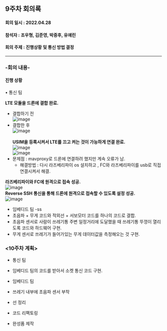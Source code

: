 <h2>9주차 회의록</h2>
<h4>회의 일시 : 2022.04.28</h4>
<h4>참석자 : 조우형, 김준영, 박중후, 유예린</h4>
<h4>회의 주제 : 진행상황 및 통신 방법 결정  </h4>

----------------------------------------------------------
<h3>-회의 내용-</h3>

 <h4>진행 상황</h4> 
  
  • 통신 팀 
  
   **LTE 모듈을 드론에 결합 완료.**
   - 결합하기 전<br>
   ![image](https://user-images.githubusercontent.com/71144019/166268348-cd7665ff-cf92-4b65-8882-4a931e2dbfa4.png)
   - 결합한 후<br>![image](https://user-images.githubusercontent.com/71144019/166268482-0ab58f15-482d-433f-8191-515c19ac1213.png)<br>  
   **USIM을 등록시켜서 LTE를 끄고 켜는 것이 가능하게 연결 완료.**<br>
   ![image](https://user-images.githubusercontent.com/71144019/166268661-ead9b15d-b9fa-4f46-8428-1af73907b916.png)<br>![image](https://user-images.githubusercontent.com/71144019/166268683-aaaa8358-4f61-4a14-873d-caece1f10c54.png)<br>
   - 문제점 :  mavproxy로 드론에 연결하려 했지만 계속 오류가 남.
        - 해결방법 : 다시 라즈베리파이 os 설치하고 , FC와 라즈베리파이를 usb로 직접 연결시켜서 해결.<br>  
 
   **라즈베리파이와 FC에 원격으로 접속 성공.**<br>
   ![image](https://user-images.githubusercontent.com/71144019/166268914-edbf3a2a-8035-4cc0-9ee8-53c328e68869.png)<br>
   **Reverse SSH 통신을 통해 드론에 원격으로 접속할 수 있도록 설정 성공.**<br>
   ![image](https://user-images.githubusercontent.com/71144019/166268968-8bec9c1b-7917-444b-9d5d-f93f52198918.png)<br>

  - 임베디드 팀
   -ss
   - 초음파 + 무게 코드와 적외선 + 서보모터 코드를 하나의 코드로 결합.
   - 초음파 센서로 사람이 쓰레기통 주변 일정거리에 도달했을 때 쓰레기통 뚜껑이 열리도록 코드와 하드웨어 구현.
   - 무게 센서로 쓰레기가 들어가있는 무게 데이터값을 측정해오는 것 구현.


  <h3><10주차 계획></h3>
  
  - 통신 팀
   - 임베디드 팀의 코드를 받아서 소켓 통신 코드 구현.

  - 임베디드 팀
   - 쓰레기 내부에 초음파 센서 부착
   - 선 정리
   - 코드 리팩토링
   - 완성품 제작
 

